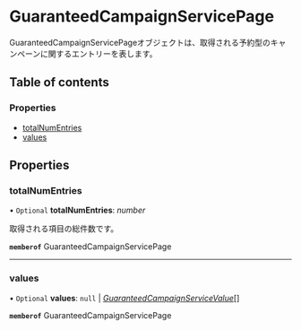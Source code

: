 # GuaranteedCampaignServicePage


<div lang=\"ja\">GuaranteedCampaignServicePageオブジェクトは、取得される予約型のキャンペーンに関するエントリーを表します。</div> 

## Table of contents

### Properties

- [totalNumEntries](guaranteedcampaignservicepage.md#totalnumentries)
- [values](guaranteedcampaignservicepage.md#values)

## Properties

### totalNumEntries

• `Optional` **totalNumEntries**: *number*

<div lang=\"ja\">取得される項目の総件数です。</div> 

**`memberof`** GuaranteedCampaignServicePage

___

### values

• `Optional` **values**: ``null`` \| [*GuaranteedCampaignServiceValue*](guaranteedcampaignservicevalue.md)[]

**`memberof`** GuaranteedCampaignServicePage
